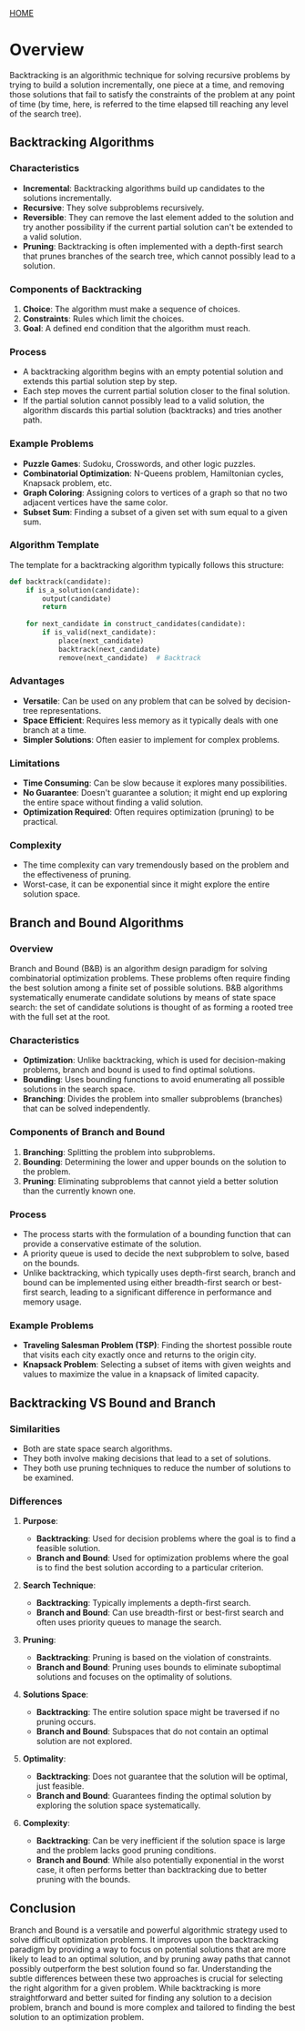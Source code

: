 [HOME](README.md)

# Overview
Backtracking is an algorithmic technique for solving recursive problems by trying to build a solution incrementally, one piece at a time, and removing those solutions that fail to satisfy the constraints of the problem at any point of time (by time, here, is referred to the time elapsed till reaching any level of the search tree).

## Backtracking Algorithms

### Characteristics
- **Incremental**: Backtracking algorithms build up candidates to the solutions incrementally.
- **Recursive**: They solve subproblems recursively.
- **Reversible**: They can remove the last element added to the solution and try another possibility if the current partial solution can't be extended to a valid solution.
- **Pruning**: Backtracking is often implemented with a depth-first search that prunes branches of the search tree, which cannot possibly lead to a solution.

### Components of Backtracking
1. **Choice**: The algorithm must make a sequence of choices.
2. **Constraints**: Rules which limit the choices.
3. **Goal**: A defined end condition that the algorithm must reach.

### Process
- A backtracking algorithm begins with an empty potential solution and extends this partial solution step by step.
- Each step moves the current partial solution closer to the final solution.
- If the partial solution cannot possibly lead to a valid solution, the algorithm discards this partial solution (backtracks) and tries another path.

### Example Problems
- **Puzzle Games**: Sudoku, Crosswords, and other logic puzzles.
- **Combinatorial Optimization**: N-Queens problem, Hamiltonian cycles, Knapsack problem, etc.
- **Graph Coloring**: Assigning colors to vertices of a graph so that no two adjacent vertices have the same color.
- **Subset Sum**: Finding a subset of a given set with sum equal to a given sum.

### Algorithm Template
The template for a backtracking algorithm typically follows this structure:

```python
def backtrack(candidate):
    if is_a_solution(candidate):
        output(candidate)
        return
    
    for next_candidate in construct_candidates(candidate):
        if is_valid(next_candidate):
            place(next_candidate)
            backtrack(next_candidate)
            remove(next_candidate)  # Backtrack
```

### Advantages
- **Versatile**: Can be used on any problem that can be solved by decision-tree representations.
- **Space Efficient**: Requires less memory as it typically deals with one branch at a time.
- **Simpler Solutions**: Often easier to implement for complex problems.

### Limitations
- **Time Consuming**: Can be slow because it explores many possibilities.
- **No Guarantee**: Doesn't guarantee a solution; it might end up exploring the entire space without finding a valid solution.
- **Optimization Required**: Often requires optimization (pruning) to be practical.

### Complexity
- The time complexity can vary tremendously based on the problem and the effectiveness of pruning.
- Worst-case, it can be exponential since it might explore the entire solution space.

## Branch and Bound Algorithms

### Overview
Branch and Bound (B&B) is an algorithm design paradigm for solving combinatorial optimization problems. These problems often require finding the best solution among a finite set of possible solutions. B&B algorithms systematically enumerate candidate solutions by means of state space search: the set of candidate solutions is thought of as forming a rooted tree with the full set at the root.

### Characteristics
- **Optimization**: Unlike backtracking, which is used for decision-making problems, branch and bound is used to find optimal solutions.
- **Bounding**: Uses bounding functions to avoid enumerating all possible solutions in the search space.
- **Branching**: Divides the problem into smaller subproblems (branches) that can be solved independently.

### Components of Branch and Bound
1. **Branching**: Splitting the problem into subproblems.
2. **Bounding**: Determining the lower and upper bounds on the solution to the problem.
3. **Pruning**: Eliminating subproblems that cannot yield a better solution than the currently known one.

### Process
- The process starts with the formulation of a bounding function that can provide a conservative estimate of the solution.
- A priority queue is used to decide the next subproblem to solve, based on the bounds.
- Unlike backtracking, which typically uses depth-first search, branch and bound can be implemented using either breadth-first search or best-first search, leading to a significant difference in performance and memory usage.

### Example Problems
- **Traveling Salesman Problem (TSP)**: Finding the shortest possible route that visits each city exactly once and returns to the origin city.
- **Knapsack Problem**: Selecting a subset of items with given weights and values to maximize the value in a knapsack of limited capacity.

## Backtracking VS Bound and Branch

### Similarities
- Both are state space search algorithms.
- They both involve making decisions that lead to a set of solutions.
- They both use pruning techniques to reduce the number of solutions to be examined.

### Differences
1. **Purpose**:
   - **Backtracking**: Used for decision problems where the goal is to find a feasible solution.
   - **Branch and Bound**: Used for optimization problems where the goal is to find the best solution according to a particular criterion.

2. **Search Technique**:
   - **Backtracking**: Typically implements a depth-first search.
   - **Branch and Bound**: Can use breadth-first or best-first search and often uses priority queues to manage the search.

3. **Pruning**:
   - **Backtracking**: Pruning is based on the violation of constraints.
   - **Branch and Bound**: Pruning uses bounds to eliminate suboptimal solutions and focuses on the optimality of solutions.

4. **Solutions Space**:
   - **Backtracking**: The entire solution space might be traversed if no pruning occurs.
   - **Branch and Bound**: Subspaces that do not contain an optimal solution are not explored.

5. **Optimality**:
   - **Backtracking**: Does not guarantee that the solution will be optimal, just feasible.
   - **Branch and Bound**: Guarantees finding the optimal solution by exploring the solution space systematically.

6. **Complexity**:
   - **Backtracking**: Can be very inefficient if the solution space is large and the problem lacks good pruning conditions.
   - **Branch and Bound**: While also potentially exponential in the worst case, it often performs better than backtracking due to better pruning with the bounds.

## Conclusion
Branch and Bound is a versatile and powerful algorithmic strategy used to solve difficult optimization problems. It improves upon the backtracking paradigm by providing a way to focus on potential solutions that are more likely to lead to an optimal solution, and by pruning away paths that cannot possibly outperform the best solution found so far. Understanding the subtle differences between these two approaches is crucial for selecting the right algorithm for a given problem. While backtracking is more straightforward and better suited for finding any solution to a decision problem, branch and bound is more complex and tailored to finding the best solution to an optimization problem.
